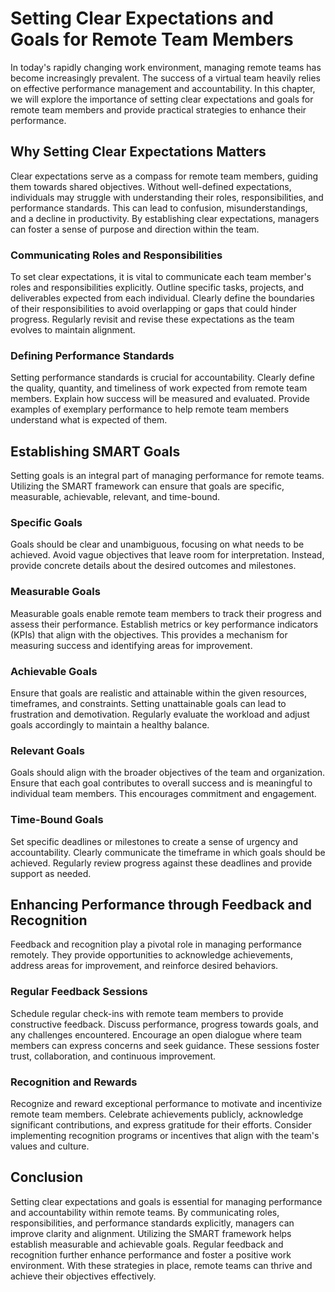 Setting Clear Expectations and Goals for Remote Team Members
================================================================================================================

In today's rapidly changing work environment, managing remote teams has become increasingly prevalent. The success of a virtual team heavily relies on effective performance management and accountability. In this chapter, we will explore the importance of setting clear expectations and goals for remote team members and provide practical strategies to enhance their performance.

Why Setting Clear Expectations Matters
--------------------------------------

Clear expectations serve as a compass for remote team members, guiding them towards shared objectives. Without well-defined expectations, individuals may struggle with understanding their roles, responsibilities, and performance standards. This can lead to confusion, misunderstandings, and a decline in productivity. By establishing clear expectations, managers can foster a sense of purpose and direction within the team.

### Communicating Roles and Responsibilities

To set clear expectations, it is vital to communicate each team member's roles and responsibilities explicitly. Outline specific tasks, projects, and deliverables expected from each individual. Clearly define the boundaries of their responsibilities to avoid overlapping or gaps that could hinder progress. Regularly revisit and revise these expectations as the team evolves to maintain alignment.

### Defining Performance Standards

Setting performance standards is crucial for accountability. Clearly define the quality, quantity, and timeliness of work expected from remote team members. Explain how success will be measured and evaluated. Provide examples of exemplary performance to help remote team members understand what is expected of them.

Establishing SMART Goals
------------------------

Setting goals is an integral part of managing performance for remote teams. Utilizing the SMART framework can ensure that goals are specific, measurable, achievable, relevant, and time-bound.

### Specific Goals

Goals should be clear and unambiguous, focusing on what needs to be achieved. Avoid vague objectives that leave room for interpretation. Instead, provide concrete details about the desired outcomes and milestones.

### Measurable Goals

Measurable goals enable remote team members to track their progress and assess their performance. Establish metrics or key performance indicators (KPIs) that align with the objectives. This provides a mechanism for measuring success and identifying areas for improvement.

### Achievable Goals

Ensure that goals are realistic and attainable within the given resources, timeframes, and constraints. Setting unattainable goals can lead to frustration and demotivation. Regularly evaluate the workload and adjust goals accordingly to maintain a healthy balance.

### Relevant Goals

Goals should align with the broader objectives of the team and organization. Ensure that each goal contributes to overall success and is meaningful to individual team members. This encourages commitment and engagement.

### Time-Bound Goals

Set specific deadlines or milestones to create a sense of urgency and accountability. Clearly communicate the timeframe in which goals should be achieved. Regularly review progress against these deadlines and provide support as needed.

Enhancing Performance through Feedback and Recognition
------------------------------------------------------

Feedback and recognition play a pivotal role in managing performance remotely. They provide opportunities to acknowledge achievements, address areas for improvement, and reinforce desired behaviors.

### Regular Feedback Sessions

Schedule regular check-ins with remote team members to provide constructive feedback. Discuss performance, progress towards goals, and any challenges encountered. Encourage an open dialogue where team members can express concerns and seek guidance. These sessions foster trust, collaboration, and continuous improvement.

### Recognition and Rewards

Recognize and reward exceptional performance to motivate and incentivize remote team members. Celebrate achievements publicly, acknowledge significant contributions, and express gratitude for their efforts. Consider implementing recognition programs or incentives that align with the team's values and culture.

Conclusion
----------

Setting clear expectations and goals is essential for managing performance and accountability within remote teams. By communicating roles, responsibilities, and performance standards explicitly, managers can improve clarity and alignment. Utilizing the SMART framework helps establish measurable and achievable goals. Regular feedback and recognition further enhance performance and foster a positive work environment. With these strategies in place, remote teams can thrive and achieve their objectives effectively.
